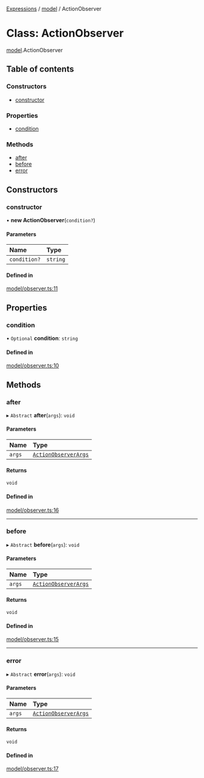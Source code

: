 [Expressions](../README.md) / [model](../modules/model.md) / ActionObserver

# Class: ActionObserver

[model](../modules/model.md).ActionObserver

## Table of contents

### Constructors

- [constructor](model.ActionObserver.md#constructor)

### Properties

- [condition](model.ActionObserver.md#condition)

### Methods

- [after](model.ActionObserver.md#after)
- [before](model.ActionObserver.md#before)
- [error](model.ActionObserver.md#error)

## Constructors

### constructor

• **new ActionObserver**(`condition?`)

#### Parameters

| Name | Type |
| :------ | :------ |
| `condition?` | `string` |

#### Defined in

[model/observer.ts:11](https://github.com/FlavioLionelRita/js-expressions/blob/5f366b7/src/lib/model/observer.ts#L11)

## Properties

### condition

• `Optional` **condition**: `string`

#### Defined in

[model/observer.ts:10](https://github.com/FlavioLionelRita/js-expressions/blob/5f366b7/src/lib/model/observer.ts#L10)

## Methods

### after

▸ `Abstract` **after**(`args`): `void`

#### Parameters

| Name | Type |
| :------ | :------ |
| `args` | [`ActionObserverArgs`](../interfaces/model.ActionObserverArgs.md) |

#### Returns

`void`

#### Defined in

[model/observer.ts:16](https://github.com/FlavioLionelRita/js-expressions/blob/5f366b7/src/lib/model/observer.ts#L16)

___

### before

▸ `Abstract` **before**(`args`): `void`

#### Parameters

| Name | Type |
| :------ | :------ |
| `args` | [`ActionObserverArgs`](../interfaces/model.ActionObserverArgs.md) |

#### Returns

`void`

#### Defined in

[model/observer.ts:15](https://github.com/FlavioLionelRita/js-expressions/blob/5f366b7/src/lib/model/observer.ts#L15)

___

### error

▸ `Abstract` **error**(`args`): `void`

#### Parameters

| Name | Type |
| :------ | :------ |
| `args` | [`ActionObserverArgs`](../interfaces/model.ActionObserverArgs.md) |

#### Returns

`void`

#### Defined in

[model/observer.ts:17](https://github.com/FlavioLionelRita/js-expressions/blob/5f366b7/src/lib/model/observer.ts#L17)
